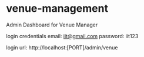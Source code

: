 
# venue-management
Admin Dashboard for Venue Manager

login credentials
email: iit@gmail.com
password: iit123

login url: http://localhost:[PORT]/admin/venue
